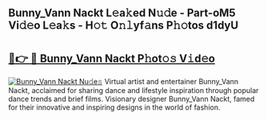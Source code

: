## Bunny_Vann Nackt L𝚎a𝚔ed N𝚞𝚍e - Part-oM5 Vi𝚍𝚎o L𝚎a𝚔s - H𝚘𝚝 O𝚗𝚕yf𝚊ns P𝚑𝚘tos d1dyU

# <h2><a href="http://kf9fcp.oniu.top/?m=Bunny_Vann+Nackt">🔗👉 🔴 Bunny_Vann Nackt P𝚑ot𝚘𝚜 V𝚒d𝚎o</a></h2>

[![Bunny_Vann Nackt Nu𝚍e𝚜](https://i.imgur.com/0qMVB7G.gif)](http://kf9fcp.oniu.top/?m=Bunny_Vann+Nackt)
Virtual artist and entertainer Bunny_Vann Nackt, acclaimed for sharing dance and lifestyle inspiration through popular dance trends and brief films. Visionary designer Bunny_Vann Nackt, famed for their innovative and inspiring designs in the world of fashion.  
